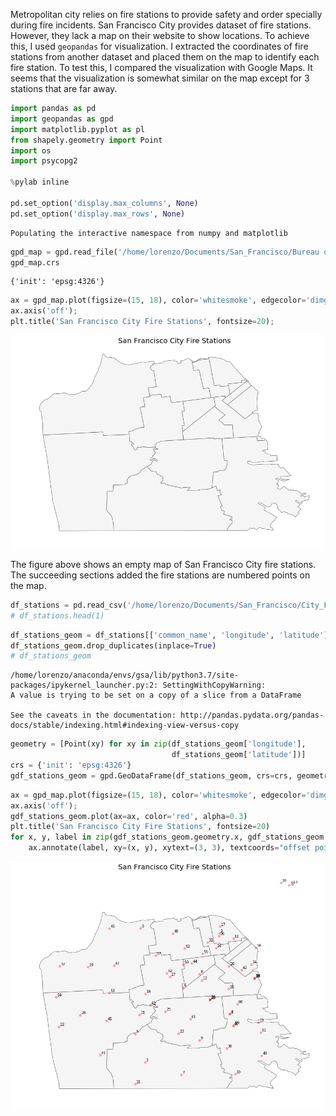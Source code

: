 
Metropolitan city relies on fire stations to provide safety and order specially during fire incidents. San Francisco City provides dataset of fire stations. However, they lack a map on their website to show locations. To achieve this, I used `geopandas` for visualization. I extracted the coordinates of fire stations from another dataset and placed them on the map to identify each fire station. To test this, I compared the visualization with Google Maps. It seems that the visualization is somewhat similar on the map except for 3 stations that are far away.


```python
import pandas as pd
import geopandas as gpd
import matplotlib.pyplot as pl
from shapely.geometry import Point
import os
import psycopg2

%pylab inline

pd.set_option('display.max_columns', None)
pd.set_option('display.max_rows', None)
```

    Populating the interactive namespace from numpy and matplotlib



```python
gpd_map = gpd.read_file('/home/lorenzo/Documents/San_Francisco/Bureau of Fire Prevention Districts - Fire Department/')
gpd_map.crs
```




    {'init': 'epsg:4326'}




```python
ax = gpd_map.plot(figsize=(15, 18), color='whitesmoke', edgecolor='dimgray')
ax.axis('off');
plt.title('San Francisco City Fire Stations', fontsize=20);
```


![png](/assets/images/20190226/output_3_0.png)


The figure above shows an empty map of San Francisco City fire stations. The succeeding sections added the fire stations are numbered points on the map.


```python
df_stations = pd.read_csv('/home/lorenzo/Documents/San_Francisco/City_Facilities_-_Fire_Department_Jurisdiction_or_Leased.csv')
# df_stations.head(1)
```


```python
df_stations_geom = df_stations[['common_name', 'longitude', 'latitude']]
df_stations_geom.drop_duplicates(inplace=True)
# df_stations_geom
```

    /home/lorenzo/anaconda/envs/gsa/lib/python3.7/site-packages/ipykernel_launcher.py:2: SettingWithCopyWarning: 
    A value is trying to be set on a copy of a slice from a DataFrame
    
    See the caveats in the documentation: http://pandas.pydata.org/pandas-docs/stable/indexing.html#indexing-view-versus-copy
      



```python
geometry = [Point(xy) for xy in zip(df_stations_geom['longitude'], 
                                    df_stations_geom['latitude'])]
crs = {'init': 'epsg:4326'}
gdf_stations_geom = gpd.GeoDataFrame(df_stations_geom, crs=crs, geometry=geometry)
```


```python
ax = gpd_map.plot(figsize=(15, 18), color='whitesmoke', edgecolor='dimgray')
ax.axis('off');
gdf_stations_geom.plot(ax=ax, color='red', alpha=0.3)
plt.title('San Francisco City Fire Stations', fontsize=20)
for x, y, label in zip(gdf_stations_geom.geometry.x, gdf_stations_geom.geometry.y, gdf_stations_geom.index):
    ax.annotate(label, xy=(x, y), xytext=(3, 3), textcoords="offset points");
```


![png](/assets/images/20190226/output_8_0.png)

